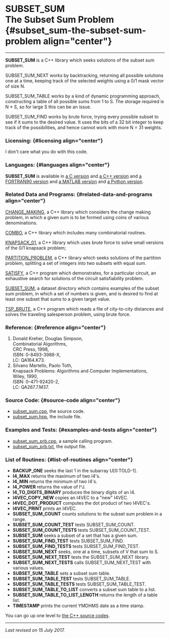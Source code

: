 SUBSET\_SUM\
The Subset Sum Problem {#subset_sum-the-subset-sum-problem align="center"}
======================

------------------------------------------------------------------------

**SUBSET\_SUM** is a C++ library which seeks solutions of the subset sum
problem.

SUBSET\_SUM\_NEXT works by backtracking, returning all possible
solutions one at a time, keeping track of the selected weights using a
0/1 mask vector of size N.

SUBSET\_SUM\_TABLE works by a kind of dynamic programming approach,
constructing a table of all possible sums from 1 to S. The storage
required is N \* S, so for large S this can be an issue.

SUBSET\_SUM\_FIND works by brute force, trying every possible subset to
see if it sums to the desired value. It uses the bits of a 32 bit
integer to keep track of the possibilities, and hence cannot work with
more N = 31 weights.

### Licensing: {#licensing align="center"}

I don't care what you do with this code.

### Languages: {#languages align="center"}

**SUBSET\_SUM** is available in [a C
version](../../c_src/subset_sum/subset_sum.md) and [a C++
version](../../master/subset_sum/subset_sum.md) and [a FORTRAN90
version](../../f_src/subset_sum/subset_sum.md) and [a MATLAB
version](../../m_src/subset_sum/subset_sum.md) and [a Python
version](../../py_src/subset_sum/subset_sum.md).

### Related Data and Programs: {#related-data-and-programs align="center"}

[CHANGE\_MAKING](../../master/change_making/change_making.md), a C++
library which considers the change making problem, in which a given sum
is to be formed using coins of various denominations.

[COMBO](../../master/combo/combo.md), a C++ library which includes
many combinatorial routines.

[KNAPSACK\_01](../../master/knapsack_01/knapsack_01.md), a C++
library which uses brute force to solve small versions of the 0/1
knapsack problem;

[PARTITION\_PROBLEM](../../master/partition_problem/partition_problem.md),
a C++ library which seeks solutions of the partition problem, splitting
a set of integers into two subsets with equal sum.

[SATISFY](../../master/satisfy/satisfy.md), a C++ program which
demonstrates, for a particular circuit, an exhaustive search for
solutions of the circuit satisfiability problem.

[SUBSET\_SUM](../../datasets/subset_sum/subset_sum.md), a dataset
directory which contains examples of the subset sum problem, in which a
set of numbers is given, and is desired to find at least one subset that
sums to a given target value.

[TSP\_BRUTE](../../master/tsp_brute/tsp_brute.md), a C++ program
which reads a file of city-to-city distances and solves the traveling
salesperson problem, using brute force.

### Reference: {#reference align="center"}

1.  Donald Kreher, Douglas Simpson,\
    Combinatorial Algorithms,\
    CRC Press, 1998,\
    ISBN: 0-8493-3988-X,\
    LC: QA164.K73.
2.  Silvano Martello, Paolo Toth,\
    Knapsack Problems: Algorithms and Computer Implementations,\
    Wiley, 1990,\
    ISBN: 0-471-92420-2,\
    LC: QA267.7.M37.

### Source Code: {#source-code align="center"}

-   [subset\_sum.cpp](subset_sum.cpp), the source code.
-   [subset\_sum.hpp](subset_sum.hpp), the include file.

### Examples and Tests: {#examples-and-tests align="center"}

-   [subset\_sum\_prb.cpp](subset_sum_prb.cpp), a sample calling
    program.
-   [subset\_sum\_prb.txt](subset_sum_prb.txt), the output file.

### List of Routines: {#list-of-routines align="center"}

-   **BACKUP\_ONE** seeks the last 1 in the subarray U\[0:TOLD-1\].
-   **I4\_MAX** returns the maximum of two I4's.
-   **I4\_MIN** returns the minimum of two I4's.
-   **I4\_POWER** returns the value of I\^J.
-   **I4\_TO\_DIGITS\_BINARY** produces the binary digits of an I4.
-   **I4VEC\_COPY\_NEW** copies an I4VEC to a "new" I4VEC.
-   **I4VEC\_DOT\_PRODUCT** computes the dot product of two I4VEC's.
-   **I4VEC\_PRINT** prints an I4VEC.
-   **SUBSET\_SUM\_COUNT** counts solutions to the subset sum problem in
    a range.
-   **SUBSET\_SUM\_COUNT\_TEST** tests SUBSET\_SUM\_COUNT.
-   **SUBSET\_SUM\_COUNT\_TESTS** tests SUBSET\_SUM\_COUNT\_TEST.
-   **SUBSET\_SUM** seeks a subset of a set that has a given sum.
-   **SUBSET\_SUM\_FIND\_TEST** tests SUBSET\_SUM\_FIND.
-   **SUBSET\_SUM\_FIND\_TESTS** tests SUBSET\_SUM\_FIND\_TEST.
-   **SUBSET\_SUM\_NEXT** seeks, one at a time, subsets of V that sum
    to S.
-   **SUBSET\_SUM\_NEXT\_TEST** tests the SUBSET\_SUM\_NEXT library.
-   **SUBSET\_SUM\_NEXT\_TESTS** calls SUBSET\_SUM\_NEXT\_TEST with
    various values.
-   **SUBSET\_SUM\_TABLE** sets a subset sum table.
-   **SUBSET\_SUM\_TABLE\_TEST** tests SUBSET\_SUM\_TABLE.
-   **SUBSET\_SUM\_TABLE\_TESTS** tests SUBSET\_SUM\_TABLE\_TEST.
-   **SUBSET\_SUM\_TABLE\_TO\_LIST** converts a subset sum table to a
    list.
-   **SUBSET\_SUM\_TABLE\_TO\_LIST\_LENGTH** returns the length of a
    table list.
-   **TIMESTAMP** prints the current YMDHMS date as a time stamp.

You can go up one level to [the C++ source codes](../cpp_src.md).

------------------------------------------------------------------------

*Last revised on 15 July 2017.*
